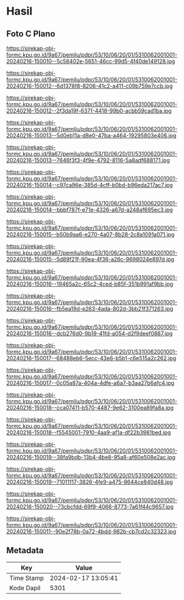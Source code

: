 # Hasil

## Foto C Plano

https://sirekap-obj-formc.kpu.go.id/9a67/pemilu/pdpr/53/10/06/20/01/5310062001001-20240216-150010--5c58402e-5651-46cc-99d5-4f40de149128.jpg

https://sirekap-obj-formc.kpu.go.id/9a67/pemilu/pdpr/53/10/06/20/01/5310062001001-20240216-150012--6d1378f8-8206-41c2-a411-c09b759e7ccb.jpg

https://sirekap-obj-formc.kpu.go.id/9a67/pemilu/pdpr/53/10/06/20/01/5310062001001-20240216-150012--2f3da19f-6371-4418-99b0-acbb59cad1ba.jpg

https://sirekap-obj-formc.kpu.go.id/9a67/pemilu/pdpr/53/10/06/20/01/5310062001001-20240216-150013--5d0eb11a-d8e0-47ba-a464-19295803e406.jpg

https://sirekap-obj-formc.kpu.go.id/9a67/pemilu/pdpr/53/10/06/20/01/5310062001001-20240216-150013--7646f3f3-4f9e-4792-8116-5a8adf688171.jpg

https://sirekap-obj-formc.kpu.go.id/9a67/pemilu/pdpr/53/10/06/20/01/5310062001001-20240216-150014--c97ca96e-385d-4cff-b0bd-b96eda217ac7.jpg

https://sirekap-obj-formc.kpu.go.id/9a67/pemilu/pdpr/53/10/06/20/01/5310062001001-20240216-150014--bbbf787f-e71e-4326-a67d-a248af695ec3.jpg

https://sirekap-obj-formc.kpu.go.id/9a67/pemilu/pdpr/53/10/06/20/01/5310062001001-20240216-150015--b50b9aa6-e270-4a07-8b28-2c8a1091a071.jpg

https://sirekap-obj-formc.kpu.go.id/9a67/pemilu/pdpr/53/10/06/20/01/5310062001001-20240216-150015--5d89f21f-90ea-4f36-a26c-9698024e897d.jpg

https://sirekap-obj-formc.kpu.go.id/9a67/pemilu/pdpr/53/10/06/20/01/5310062001001-20240216-150016--19465a2c-65c2-4ced-b85f-351b991af9bb.jpg

https://sirekap-obj-formc.kpu.go.id/9a67/pemilu/pdpr/53/10/06/20/01/5310062001001-20240216-150016--fb5ea19d-e263-4ada-802d-3bb21f371263.jpg

https://sirekap-obj-formc.kpu.go.id/9a67/pemilu/pdpr/53/10/06/20/01/5310062001001-20240216-150016--dcb276d0-9b19-41fd-a054-d2f9deef0887.jpg

https://sirekap-obj-formc.kpu.go.id/9a67/pemilu/pdpr/53/10/06/20/01/5310062001001-20240216-150017--68488eb6-5ecc-43e6-b5b1-c6e515a2c262.jpg

https://sirekap-obj-formc.kpu.go.id/9a67/pemilu/pdpr/53/10/06/20/01/5310062001001-20240216-150017--0c05a87a-404a-4dfe-a6a7-b3aa27b6afc4.jpg

https://sirekap-obj-formc.kpu.go.id/9a67/pemilu/pdpr/53/10/06/20/01/5310062001001-20240216-150018--cca07411-b570-4487-9e62-3100ea89fa8a.jpg

https://sirekap-obj-formc.kpu.go.id/9a67/pemilu/pdpr/53/10/06/20/01/5310062001001-20240216-150018--f5545001-7910-4aa9-af1a-df22b3981bed.jpg

https://sirekap-obj-formc.kpu.go.id/9a67/pemilu/pdpr/53/10/06/20/01/5310062001001-20240216-150019--38fa9bdb-13b4-4be8-95a8-af60e508e2ac.jpg

https://sirekap-obj-formc.kpu.go.id/9a67/pemilu/pdpr/53/10/06/20/01/5310062001001-20240216-150019--71011117-3826-4fe9-a475-8644ce840d48.jpg

https://sirekap-obj-formc.kpu.go.id/9a67/pemilu/pdpr/53/10/06/20/01/5310062001001-20240216-150020--73cbcfdd-69f9-4066-8773-7a61f44c9657.jpg

https://sirekap-obj-formc.kpu.go.id/9a67/pemilu/pdpr/53/10/06/20/01/5310062001001-20240216-150011--90e2f78b-0a72-4bdd-982b-cb7cd2c32323.jpg


## Metadata

| Key        | Value               |
| ---------- | ------------------- |
| Time Stamp | 2024-02-17 13:05:41 |
| Kode Dapil | 5301                |



